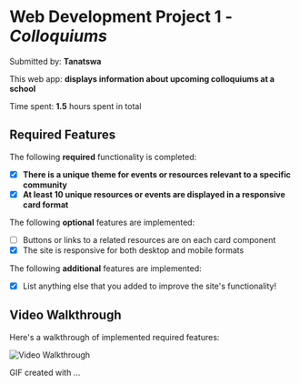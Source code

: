 # Web Development Project 1 - *Colloquiums*

Submitted by: **Tanatswa**

This web app: **displays information about upcoming colloquiums at a school**

Time spent: **1.5** hours spent in total

## Required Features

The following **required** functionality is completed:

- [x] **There is a unique theme for events or resources relevant to a specific community**
- [x] **At least 10 unique resources or events are displayed in a responsive card format**

The following **optional** features are implemented:

- [ ] Buttons or links to a related resources are on each card component
- [x] The site is responsive for both desktop and mobile formats

The following **additional** features are implemented:

* [x] List anything else that you added to improve the site's functionality!

## Video Walkthrough

Here's a walkthrough of implemented required features:

<img src='https://i.imgur.com/Qt3PKNV.gif' title='Video Walkthrough' width='' alt='Video Walkthrough' />

<!-- Replace this with whatever GIF tool you used! -->
GIF created with ...  
<!-- Recommended tools:
(Online GIF maker)

## Notes

I had troubled setting up grid display to display the cards.

## License

    Copyright [2023] [Tanatswa Manyakara]

    Licensed under the Apache License, Version 2.0 (the "License");
    you may not use this file except in compliance with the License.
    You may obtain a copy of the License at

        http://www.apache.org/licenses/LICENSE-2.0

    Unless required by applicable law or agreed to in writing, software
    distributed under the License is distributed on an "AS IS" BASIS,
    WITHOUT WARRANTIES OR CONDITIONS OF ANY KIND, either express or implied.
    See the License for the specific language governing permissions and
    limitations under the License.

